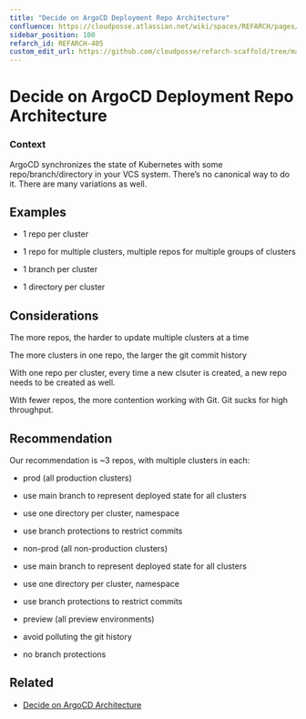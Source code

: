 ```yaml
---
title: "Decide on ArgoCD Deployment Repo Architecture"
confluence: https://cloudposse.atlassian.net/wiki/spaces/REFARCH/pages/1171947862/REFARCH-405+-+Decide+on+ArgoCD+Deployment+Repo+Architecture
sidebar_position: 100
refarch_id: REFARCH-405
custom_edit_url: https://github.com/cloudposse/refarch-scaffold/tree/main/docs/docs/fundamentals/design-decisions/foundational-release-engineering/decide-on-argocd-deployment-repo-architecture.md
---
```


# Decide on ArgoCD Deployment Repo Architecture

### Context

ArgoCD synchronizes the state of Kubernetes with some repo/branch/directory in your VCS system. There’s no canonical way to do it. There are many variations as well.

## Examples

- 1 repo per cluster

- 1 repo for multiple clusters, multiple repos for multiple groups of clusters

- 1 branch per cluster

- 1 directory per cluster

## Considerations

The more repos, the harder to update multiple clusters at a time

The more clusters in one repo, the larger the git commit history

With one repo per cluster, every time a new clsuter is created, a new repo needs to be created as well.

With fewer repos, the more contention working with Git. Git sucks for high throughput.

## Recommendation

Our recommendation is ~3 repos, with multiple clusters in each:

- prod (all production clusters)

- use main branch to represent deployed state for all clusters

- use one directory per cluster, namespace

- use branch protections to restrict commits

- non-prod (all non-production clusters)

- use main branch to represent deployed state for all clusters

- use one directory per cluster, namespace

- use branch protections to restrict commits

- preview (all preview environments)

- avoid polluting the git history

- no branch protections

## Related

- [Decide on ArgoCD Architecture](/reference-architecture/fundamentals/design-decisions/foundational-release-engineering/decide-on-argocd-architecture)


